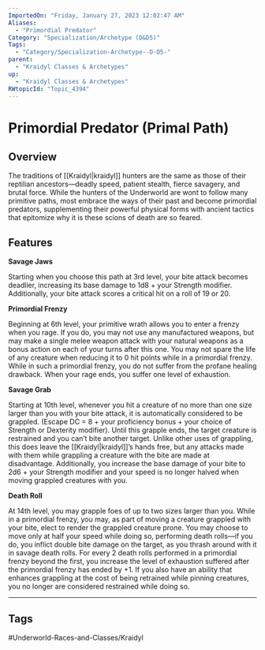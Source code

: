 ```yaml
---
ImportedOn: "Friday, January 27, 2023 12:02:47 AM"
Aliases:
  - "Primordial Predator"
Category: "Specialization/Archetype (D&D5)"
Tags:
  - "Category/Specialization-Archetype--D-D5-"
parent:
  - "Kraidyl Classes & Archetypes"
up:
  - "Kraidyl Classes & Archetypes"
RWtopicId: "Topic_4394"
---
```

# Primordial Predator (Primal Path)
## Overview
The traditions of [[Kraidyl|kraidyl]] hunters are the same as those of their reptilian ancestors—deadly speed, patient stealth, fierce savagery, and brutal force. While the hunters of the Underworld are wont to follow many primitive paths, most embrace the ways of their past and become primordial predators, supplementing their powerful physical forms with ancient tactics that epitomize why it is these scions of death are so feared.

## Features
**Savage Jaws**

Starting when you choose this path at 3rd level, your bite attack becomes deadlier, increasing its base damage to 1d8 + your Strength modifier. Additionally, your bite attack scores a critical hit on a roll of 19 or 20.

**Primordial Frenzy**

Beginning at 6th level, your primitive wrath allows you to enter a frenzy when you rage. If you do, you may not use any manufactured weapons, but may make a single melee weapon attack with your natural weapons as a bonus action on each of your turns after this one. You may not spare the life of any creature when reducing it to 0 hit points while in a primordial frenzy. While in such a primordial frenzy, you do not suffer from the profane healing drawback. When your rage ends, you suffer one level of exhaustion.

**Savage Grab**

Starting at 10th level, whenever you hit a creature of no more than one size larger than you with your bite attack, it is automatically considered to be grappled. (Escape DC = 8 + your proficiency bonus + your choice of Strength or Dexterity modifier). Until this grapple ends, the target creature is restrained and you can’t bite another target. Unlike other uses of grappling, this does leave the [[Kraidyl|kraidyl]]’s hands free, but any attacks made with them while grappling a creature with the bite are made at disadvantage. Additionally, you increase the base damage of your bite to 2d6 + your Strength modifier and your speed is no longer halved when moving grappled creatures with you.

**Death Roll**

At 14th level, you may grapple foes of up to two sizes larger than you. While in a primordial frenzy, you may, as part of moving a creature grappled with your bite, elect to render the grappled creature prone. You may choose to move only at half your speed while doing so, performing death rolls—if you do, you inflict double bite damage on the target, as you thrash around with it in savage death rolls. For every 2 death rolls performed in a primordial frenzy beyond the first, you increase the level of exhaustion suffered after the primordial frenzy has ended by +1. If you also have an ability that enhances grappling at the cost of being retrained while pinning creatures, you no longer are considered restrained while doing so.


---
## Tags
#Underworld-Races-and-Classes/Kraidyl

